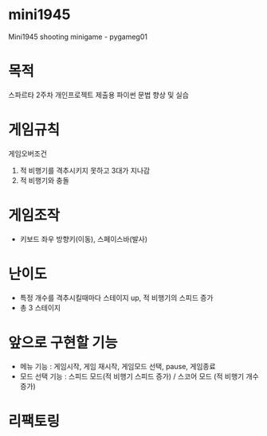 # mini1945
Mini1945 shooting minigame - pygameg01

# 목적
스파르타 2주차 개인프로젝트 제출용
파이썬 문법 향상 및 실습

# 게임규칙
게임오버조건
 1. 적 비행기를 격추시키지 못하고 3대가 지나감
 2. 적 비행기와 충돌

# 게임조작
- 키보드 좌우 방향키(이동), 스페이스바(발사)

# 난이도
- 특정 개수를 격추시킬때마다 스테이지 up, 적 비행기의 스피드 증가
- 총 3 스테이지



# 앞으로 구현할 기능
- 메뉴 기능 : 게임시작, 게임 재시작, 게임모드 선택, pause, 게임종료
- 모드 선택 기능 : 스피드 모드(적 비행기 스피드 증가) / 스코어 모드 (적 비행기 개수 증가)

# 리팩토링
